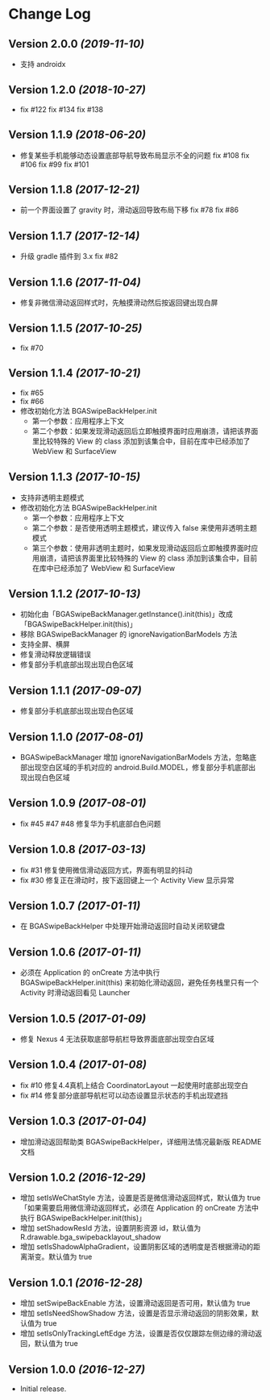 Change Log
==========

Version 2.0.0 *(2019-11-10)*
----------------------------

* 支持 androidx

Version 1.2.0 *(2018-10-27)*
----------------------------

* fix #122 fix #134 fix #138

Version 1.1.9 *(2018-06-20)*
----------------------------

* 修复某些手机能够动态设置底部导航导致布局显示不全的问题 fix #108 fix #106 fix #99 fix #101

Version 1.1.8 *(2017-12-21)*
----------------------------

* 前一个界面设置了 gravity 时，滑动返回导致布局下移 fix #78 fix #86

Version 1.1.7 *(2017-12-14)*
----------------------------

* 升级 gradle 插件到 3.x fix #82

Version 1.1.6 *(2017-11-04)*
----------------------------

* 修复非微信滑动返回样式时，先触摸滑动然后按返回键出现白屏

Version 1.1.5 *(2017-10-25)*
----------------------------

* fix #70

Version 1.1.4 *(2017-10-21)*
----------------------------

* fix #65
* fix #66
* 修改初始化方法 BGASwipeBackHelper.init
  * 第一个参数：应用程序上下文
  * 第二个参数：如果发现滑动返回后立即触摸界面时应用崩溃，请把该界面里比较特殊的 View 的 class 添加到该集合中，目前在库中已经添加了 WebView 和 SurfaceView

Version 1.1.3 *(2017-10-15)*
----------------------------

* 支持非透明主题模式
* 修改初始化方法 BGASwipeBackHelper.init
  * 第一个参数：应用程序上下文
  * 第二个参数：是否使用透明主题模式，建议传入 false 来使用非透明主题模式
  * 第三个参数：使用非透明主题时，如果发现滑动返回后立即触摸界面时应用崩溃，请把该界面里比较特殊的 View 的 class 添加到该集合中，目前在库中已经添加了 WebView 和 SurfaceView

Version 1.1.2 *(2017-10-13)*
----------------------------

* 初始化由「BGASwipeBackManager.getInstance().init(this)」改成「BGASwipeBackHelper.init(this)」
* 移除 BGASwipeBackManager 的 ignoreNavigationBarModels 方法
* 支持全屏、横屏
* 修复滑动释放逻辑错误
* 修复部分手机底部出现出现白色区域

Version 1.1.1 *(2017-09-07)*
----------------------------

* 修复部分手机底部出现出现白色区域

Version 1.1.0 *(2017-08-01)*
----------------------------

* BGASwipeBackManager 增加 ignoreNavigationBarModels 方法，忽略底部出现空白区域的手机对应的 android.Build.MODEL，修复部分手机底部出现出现白色区域

Version 1.0.9 *(2017-08-01)*
----------------------------

* fix #45 #47 #48 修复华为手机底部白色问题

Version 1.0.8 *(2017-03-13)*
----------------------------

* fix #31 修复使用微信滑动返回方式，界面有明显的抖动
* fix #30 修复正在滑动时，按下返回键上一个 Activity View 显示异常

Version 1.0.7 *(2017-01-11)*
----------------------------

* 在 BGASwipeBackHelper 中处理开始滑动返回时自动关闭软键盘

Version 1.0.6 *(2017-01-11)*
----------------------------

* 必须在 Application 的 onCreate 方法中执行 BGASwipeBackHelper.init(this) 来初始化滑动返回，避免任务栈里只有一个 Activity 时滑动返回看见 Launcher

Version 1.0.5 *(2017-01-09)*
----------------------------

* 修复 Nexus 4 无法获取底部导航栏导致界面底部出现空白区域

Version 1.0.4 *(2017-01-08)*
----------------------------

* fix #10 修复4.4真机上结合 CoordinatorLayout 一起使用时底部出现空白
* fix #14 修复部分底部导航栏可以动态设置显示状态的手机出现遮挡

Version 1.0.3 *(2017-01-04)*
----------------------------

* 增加滑动返回帮助类 BGASwipeBackHelper，详细用法情况最新版 README 文档

Version 1.0.2 *(2016-12-29)*
----------------------------

* 增加 setIsWeChatStyle 方法，设置是否是微信滑动返回样式，默认值为 true「如果需要启用微信滑动返回样式，必须在 Application 的 onCreate 方法中执行 BGASwipeBackHelper.init(this)」
* 增加 setShadowResId 方法，设置阴影资源 id，默认值为 R.drawable.bga_swipebacklayout_shadow
* 增加 setIsShadowAlphaGradient，设置阴影区域的透明度是否根据滑动的距离渐变。默认值为 true

Version 1.0.1 *(2016-12-28)*
----------------------------

* 增加 setSwipeBackEnable 方法，设置滑动返回是否可用，默认值为 true
* 增加 setIsNeedShowShadow 方法，设置是否显示滑动返回的阴影效果，默认值为 true
* 增加 setIsOnlyTrackingLeftEdge 方法，设置是否仅仅跟踪左侧边缘的滑动返回，默认值为 true

Version 1.0.0 *(2016-12-27)*
----------------------------

* Initial release.
